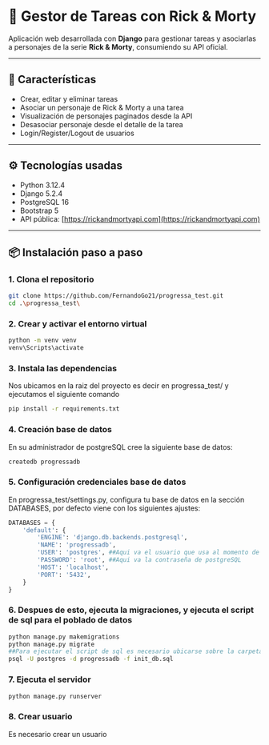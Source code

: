 # 📝 Gestor de Tareas con Rick & Morty

Aplicación web desarrollada con **Django** para gestionar tareas y asociarlas a personajes de la serie **Rick & Morty**, consumiendo su API oficial.

---

## 🚀 Características

- Crear, editar y eliminar tareas
- Asociar un personaje de Rick & Morty a una tarea
- Visualización de personajes paginados desde la API
- Desasociar personaje desde el detalle de la tarea
- Login/Register/Logout de usuarios

---

## ⚙️ Tecnologías usadas

- Python 3.12.4
- Django 5.2.4
- PostgreSQL 16
- Bootstrap 5
- API pública: [https://rickandmortyapi.com](https://rickandmortyapi.com)

---

## 📦 Instalación paso a paso

### 1. Clona el repositorio

```bash
git clone https://github.com/FernandoGo21/progressa_test.git
cd .\progressa_test\
```
### 2. Crear y activar el entorno virtual
```bash
python -m venv venv
venv\Scripts\activate
```
### 3. Instala las dependencias
Nos ubicamos en la raiz del proyecto es decir en progressa_test/ y ejecutamos el siguiente comando
```bash
pip install -r requirements.txt
```

### 4. Creación base de datos
En su administrador de postgreSQL cree la siguiente base de datos:
```bash
createdb progressadb
```
### 5. Configuración credenciales base de datos
En progressa_test/settings.py, configura tu base de datos en la sección DATABASES, por defecto viene con los siguientes ajustes:
```python
DATABASES = {
    'default': {
        'ENGINE': 'django.db.backends.postgresql',
        'NAME': 'progressadb', 
        'USER': 'postgres', ##Aqui va el usuario que usa al momento de acceder a postgreSQL
        'PASSWORD': 'root', ##Aqui va la contraseña de postgreSQL
        'HOST': 'localhost',
        'PORT': '5432',
    }
}
```

### 6. Despues de esto, ejecuta la migraciones, y ejecuta el script de sql para el poblado de datos
```bash
python manage.py makemigrations
python manage.py migrate
##Para ejecutar el script de sql es necesario ubicarse sobre la carpeta en la cual esta el script la cual es .\progressa_test\sctipts\init_db.sql
psql -U postgres -d progressadb -f init_db.sql
```

### 7. Ejecuta el servidor
```bash
python manage.py runserver
```

### 8. Crear usuario    
Es necesario crear un usuario
